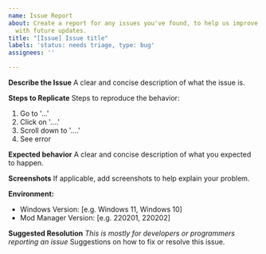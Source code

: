 ```yaml
---
name: Issue Report
about: Create a report for any issues you've found, to help us improve the application
  with future updates.
title: "[Issue] Issue title"
labels: 'status: needs triage, type: bug'
assignees: ''

---
```


**Describe the Issue**
A clear and concise description of what the issue is.

**Steps to Replicate**
Steps to reproduce the behavior:
1. Go to '...'
2. Click on '....'
3. Scroll down to '....'
4. See error

**Expected behavior**
A clear and concise description of what you expected to happen.

**Screenshots**
If applicable, add screenshots to help explain your problem.

**Environment:**
 - Windows Version: [e.g. Windows 11, Windows 10]
 - Mod Manager Version: [e.g. 220201, 220202]

**Suggested Resolution**
*This is mostly for developers or programmers reporting an issue*
Suggestions on how to fix or resolve this issue.
